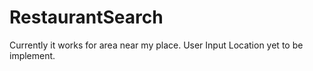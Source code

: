 # RestaurantSearch

Currently it works for area near my place. User Input Location yet to be implement.
